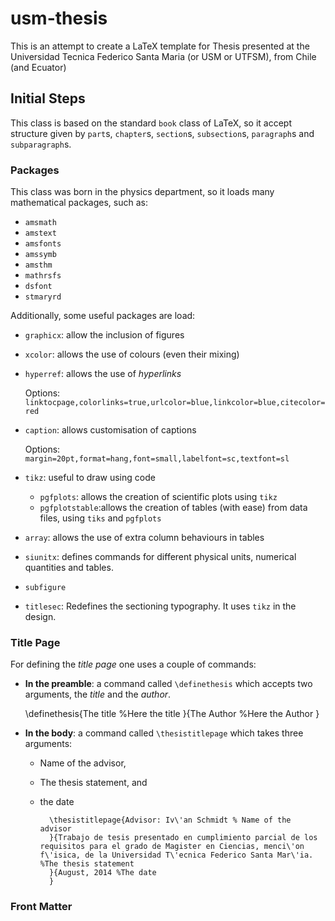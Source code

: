 usm-thesis
==========

This is an attempt to create a LaTeX template for Thesis presented at the Universidad Tecnica Federico Santa Maria (or USM or UTFSM), from Chile (and Ecuator)

## Initial Steps ##

This class is based on the standard `book` class of LaTeX, so it accept structure given by `part`s, `chapter`s, `section`s, `subsection`s, `paragraph`s and `subparagraph`s.

### Packages ###

This class was born in the physics department, so it loads many mathematical packages, such as:

- `amsmath`
- `amstext`
- `amsfonts`
- `amssymb`
- `amsthm`
- `mathrsfs`
- `dsfont`
- `stmaryrd`

Additionally, some useful packages are load:

- `graphicx`: allow the inclusion of figures
- `xcolor`: allows the use of colours (even their mixing)
- `hyperref`: allows the use of *hyperlinks*

	Options: `linktocpage,colorlinks=true,urlcolor=blue,linkcolor=blue,citecolor=red`

- `caption`: allows customisation of captions

	Options: `margin=20pt,format=hang,font=small,labelfont=sc,textfont=sl`
	
- `tikz`: useful to draw using code
    - `pgfplots`: allows the creation of scientific plots using `tikz`
    - `pgfplotstable`:allows the creation of tables (with ease) from data files, using `tiks` and `pgfplots`
- `array`: allows the use of extra column behaviours in tables
- `siunitx`: defines commands for   different physical units, numerical quantities and tables.
- `subfigure`
- `titlesec`: Redefines the sectioning typography. It uses `tikz` in the design.

### Title Page ###

For defining the *title page* one uses a couple of commands:

- **In the preamble**: a command called `\definethesis` which accepts two arguments, the *title* and the *author*.

    \definethesis{The title  %Here the title
    }{The Author   %Here the Author
    }

- **In the body**: a command called `\thesistitlepage` which takes three arguments:
    - Name of the advisor,
    - The thesis statement, and
    - the date

            \thesistitlepage{Advisor: Iv\'an Schmidt % Name of the advisor
            }{Trabajo de tesis presentado en cumplimiento parcial de los requisitos para el grado de Magister en Ciencias, menci\'on f\'isica, de la Universidad T\'ecnica Federico Santa Mar\'ia. %The thesis statement
            }{August, 2014 %The date
            }

### Front Matter ###

